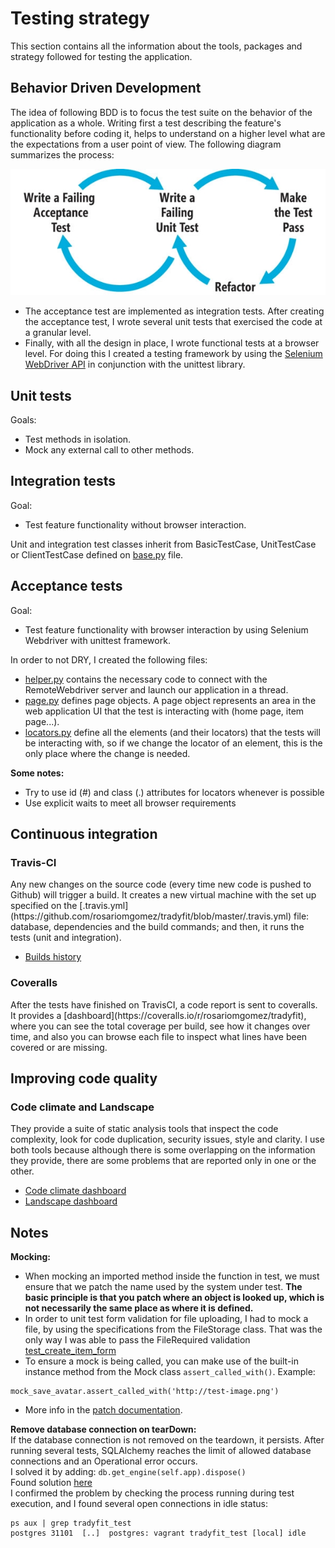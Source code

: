 # Testing strategy

This section contains all the information about the tools, packages and strategy followed for testing the application.

## Behavior Driven Development
The idea of following BDD is to focus the test suite on the behavior of the application as a whole.
Writing first a test describing the feature's functionality before coding it, helps to understand on a higher level what are the expectations from a user point of view. The following diagram summarizes the process:  

![BDD cycle](img/bdd_cycle.jpg)

- The acceptance test are implemented as integration tests. After creating the acceptance test, I wrote several unit tests that exercised the code at a granular level.
- Finally, with all the design in place, I wrote functional tests at a browser level. For doing this I created a testing framework by using the [Selenium WebDriver API](http://selenium.googlecode.com/git/docs/api/py/api.html) in conjunction with the unittest library.

## Unit tests
Goals:  
- Test methods in isolation. 
- Mock any external call to other methods.
  
## Integration tests  
Goal:  
- Test feature functionality without browser interaction.  

Unit and integration test classes inherit from BasicTestCase, UnitTestCase or ClientTestCase defined on [base.py](https://github.com/rosariomgomez/tradyfit/blob/master/vagrant/tradyfit/tests/base.py) file.

## Acceptance tests
Goal:  
- Test feature functionality with browser interaction by using Selenium Webdriver with unittest framework.  

In order to not DRY, I created the following files:  
- [helper.py](https://github.com/rosariomgomez/tradyfit/blob/master/vagrant/tradyfit/tests/functional/helper.py) contains the necessary code to connect with the RemoteWebdriver server and launch our application in a thread.  
- [page.py](https://github.com/rosariomgomez/tradyfit/blob/master/vagrant/tradyfit/tests/functional/page.py) defines page objects. A page object represents an area in the web application UI that the test is interacting with (home page, item page...).  
- [locators.py](https://github.com/rosariomgomez/tradyfit/blob/master/vagrant/tradyfit/tests/functional/locators.py) define all the elements (and their locators) that the tests will be interacting with, so if we change the locator of an element, this is the only place where the change is needed.  

__Some notes:__  
  - Try to use id (#) and class (.) attributes for locators whenever is possible  
  - Use explicit waits to meet all browser requirements


## Continuous integration

<h3>Travis-CI</h3>
Any new changes on the source code (every time new code is pushed to Github) will trigger a build. It creates a new virtual machine with the set up specified on the [.travis.yml](https://github.com/rosariomgomez/tradyfit/blob/master/.travis.yml) file: database, dependencies and the build commands; and then, it runs the tests (unit and integration).

- [Builds history](https://travis-ci.org/rosariomgomez/tradyfit/builds)

<h3>Coveralls</h3>
After the tests have finished on TravisCI, a code report is sent to coveralls. It provides a [dashboard](https://coveralls.io/r/rosariomgomez/tradyfit), where you can see the total coverage per build, see how it changes over time, and also you can browse each file to inspect what lines have been covered or are missing.

## Improving code quality

<h3>Code climate and Landscape</h3>
They provide a suite of static analysis tools that inspect the code complexity, look for code duplication, security issues, style and clarity.    
I use both tools because although there is some overlapping on the information they provide, there are some problems that are reported only in one or the other.  

- [Code climate dashboard](https://codeclimate.com/github/rosariomgomez/tradyfit)
- [Landscape dashboard](https://landscape.io/github/rosariomgomez/tradyfit) 


## Notes
__Mocking:__  
- When mocking an imported method inside the function in test, we must ensure that we patch the name used by the system under test. __The basic principle is that you patch where an object is looked up, which is not necessarily the same place as where it is defined.__  
- In order to unit test form validation for file uploading, I had to mock a file, by using the specifications from the FileStorage class. That was the only way I was able to pass the FileRequired validation [test_create_item_form](https://github.com/rosariomgomez/tradyfit/blob/master/vagrant/tradyfit/tests/unit/main/test_forms.py#L151)  
- To ensure a mock is being called, you can make use of the built-in instance method from the Mock class ``assert_called_with()``. Example: 
```
mock_save_avatar.assert_called_with('http://test-image.png')
```
    
- More info in the [patch documentation](http://mock.readthedocs.org/en/latest/patch.html#where-to-patch).  

__Remove database connection on tearDown:__  
If the database connection is not removed on the teardown, it persists. After running several tests, SQLAlchemy reaches the limit of allowed database connections and an Operational error occurs.  
I solved it by adding: ``db.get_engine(self.app).dispose()``  
Found solution [here](http://stackoverflow.com/questions/18291180/flask-unittest-and-sqlalchemy-using-all-connections)  
I confirmed the problem by checking the process running during test execution, and I found several open connections in idle status:  
```
ps aux | grep tradyfit_test  
postgres 31101  [..]  postgres: vagrant tradyfit_test [local] idle
```
  

